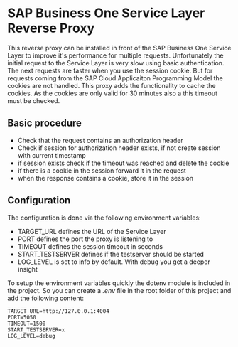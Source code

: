 # SAP Business One Service Layer Reverse Proxy

This reverse proxy can be installed in front of the SAP Business One Service Layer to improve it's performance for multiple requests. Unfortunately the initial request to the Service Layer is very slow using basic authentication. The next requests are faster when you use the session cookie. But for requests coming from the SAP Cloud Applicaiton Programming Model the cookies are not handled. This proxy adds the functionality to cache the cookies. As the cookies are only valid for 30 minutes also a this timeout must be checked.

## Basic procedure

- Check that the request contains an authorization header
- Check if session for authorization header exists, if not create session with current timestamp
- if session exists check if the timeout was reached and delete the cookie
- if there is a cookie in the session forward it in the request
- when the response contains a cookie, store it in the session

## Configuration

The configuration is done via the following environment variables:

- TARGET_URL defines the URL of the Service Layer
- PORT defines the port the proxy is listening to
- TIMEOUT defines the session timeout in seconds
- START_TESTSERVER defines if the testserver should be started
- LOG_LEVEL is set to info by default. With debug you get a deeper insight

To setup the environment variables quickly the dotenv module is included in the project. So you can create a *.env* file in the root folder of this project and add the following content:

```
TARGET_URL=http://127.0.0.1:4004
PORT=5050
TIMEOUT=1500
START_TESTSERVER=x
LOG_LEVEL=debug
```